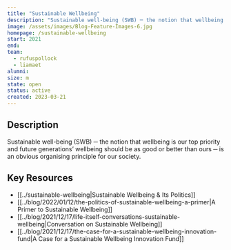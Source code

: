 ```yaml
---
title: "Sustainable Wellbeing"
description: "Sustainable well-being (SWB) ─ the notion that wellbeing is our top priority and future generations’ wellbeing should be as good or better than ours ─ is an obvious organising principle for our society."
image: /assets/images/Blog-Feature-Images-6.jpg
homepage: /sustainable-wellbeing
start: 2021
end: 
team:
  - rufuspollock
  - liamaet
alumni:
size: m
state: open
status: active
created: 2023-03-21
---
```


## Description

Sustainable well-being (SWB) ─ the notion that wellbeing is our top priority and future generations’ wellbeing should be as good or better than ours ─ is an obvious organising principle for our society.


## Key Resources

- [[../sustainable-wellbeing|Sustainable Wellbeing & Its Politics]]
- [[../blog/2022/01/12/the-politics-of-sustainable-wellbeing-a-primer|A Primer to Sustainable Wellbeing]]
- [[../blog/2021/12/17/life-itself-conversations-sustainable-wellbeing|Conversation on Sustainable Wellbeing]]
- [[../blog/2021/12/17/the-case-for-a-sustainable-wellbeing-innovation-fund|A Case for a Sustainable Wellbeing Innovation Fund]]
